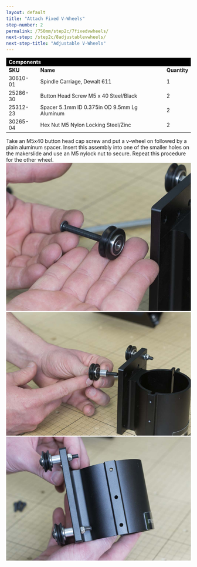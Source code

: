 ```yaml
---
layout: default
title: "Attach Fixed V-Wheels"
step-number: 2
permalink: /750mm/step2c/7fixedvwheels/
next-step: /step2c/8adjustablevwheels/
next-step-title: "Adjustable V-Wheels"
---
```


<table>
<tr><td style="color:#fff;background: #000;" colspan="3"><b>Components</b></td></tr>
	<tr>
		<td><b>SKU</b></td>
		<td><b>Name</b></td>
		<td><b>Quantity</b></td>
	</tr>
<tr>
<td>30610-01</td>
<td>Spindle Carriage, Dewalt 611</td>
<td>1</td>
</tr>
<tr>
<td>25286-30</td>
<td>Button Head Screw M5 x 40 Steel/Black</td>
<td>2</td>
</tr>
<tr>
<td>25312-23</td>
<td>Spacer 5.1mm ID 0.375in OD 9.5mm Lg Aluminum</td>
<td>2</td>
</tr>
<tr>
<td>30265-04</td>
<td>Hex Nut M5 Nylon Locking Steel/Zinc</td>
<td>2</td>
</tr>
</table>
Take an M5x40 button head cap screw and put a v-wheel on followed by a plain aluminum spacer. Insert this assembly into one of the smaller holes on the makerslide and use an M5 nylock nut to secure. Repeat this procedure for the other wheel.
<img src="../../step2/photo/jpfs_DSC2747.jpg">
<img src="../../step2/photo/jpfs_DSC2748.jpg">
<img src="../../step2/photo/jpfs_DSC2749.jpg">